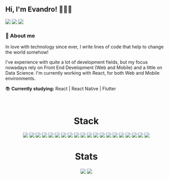 ## Hi, I'm Evandro! 👨‍💻👋
<div>
  <a href="https://www.linkedin.com/in/evnrodr/"><img src="https://img.shields.io/badge/LinkedIn-0077B5?style=for-the-badge&logo=linkedin&logoColor=white" /></a>
  <a href="https://mail.google.com/mail/u/0/?view=cm&fs=1&tf=1&to=evandro.rodriguespj@gmail.com&su=Contato&body=Ol%C3%A1%20Evandro%2C%20podemos%20conversar%3F"><img src="https://img.shields.io/badge/Gmail-D14836?style=for-the-badge&logo=gmail&logoColor=white" /></a>
  <a href="https://discordapp.com/users/182915232451002369/"><img src="https://img.shields.io/badge/Discord-7289DA?style=for-the-badge&logo=discord&logoColor=white" /></a>
</div>

### 📝 About me

In love with technology since ever, I write lines of code that help to change the world somehow!

I've experience with quite a lot of development fields, but my focus nowadays rely on Front End Development (Web and Mobile) and a little on Data Science. I'm currently working with React, for both Web and Mobile environments.

📚 **Currently studying:** React | React Native | Flutter

<br/>

<h1 align="center">Stack</h1>

<div align="center">
  <img src="https://img.shields.io/badge/React-20232A?style=for-the-badge&logo=react&logoColor=61DAFB" />
  <img src="https://img.shields.io/badge/next.js-000000?style=for-the-badge&logo=nextdotjs&logoColor=white" />
  <img src="https://img.shields.io/badge/React_Native-20232A?style=for-the-badge&logo=react&logoColor=61DAFB" />
  <img src="https://img.shields.io/badge/Flutter-02569B?style=for-the-badge&logo=flutter&logoColor=white" />
  <img src="https://img.shields.io/badge/Sass-CC6699?style=for-the-badge&logo=sass&logoColor=white" />
  <img src="https://img.shields.io/badge/Figma-F24E1E?style=for-the-badge&logo=figma&logoColor=white" />
  <img src="https://img.shields.io/badge/TypeScript-007ACC?style=for-the-badge&logo=typescript&logoColor=white" />
  <img src="https://img.shields.io/badge/JavaScript-323330?style=for-the-badge&logo=javascript&logoColor=F7DF1E" />
  <img src="https://img.shields.io/badge/Python-3776AB?style=for-the-badge&logo=python&logoColor=white" />
  <img src="https://img.shields.io/badge/Node.js-339933?style=for-the-badge&logo=nodedotjs&logoColor=white" />
  <img src="https://img.shields.io/badge/firebase-ffca28?style=for-the-badge&logo=firebase&logoColor=black" />
  <img src="https://img.shields.io/badge/MongoDB-4EA94B?style=for-the-badge&logo=mongodb&logoColor=white" />
  <img src=https://img.shields.io/badge/PostgreSQL-316192?style=for-the-badge&logo=postgresql&logoColor=white />
  <img src="https://img.shields.io/badge/Git-F05032?style=for-the-badge&logo=git&logoColor=white" />
  <img src="https://img.shields.io/badge/Vercel-000000?style=for-the-badge&logo=vercel&logoColor=white" />
  <img src="https://img.shields.io/badge/Windows-0078D6?style=for-the-badge&logo=windows&logoColor=white" />
  <img src="https://img.shields.io/badge/Linux-FCC624?style=for-the-badge&logo=linux&logoColor=black" />
  <img src="https://img.shields.io/badge/Shell_Script-121011?style=for-the-badge&logo=gnu-bash&logoColor=white" />
  <img src="https://img.shields.io/badge/Visual_Studio_Code-0078D4?style=for-the-badge&logo=visual%20studio%20code&logoColor=white" />
  <img src="https://img.shields.io/badge/Trello-0052CC?style=for-the-badge&logo=trello&logoColor=white" />
</div>

<h1 align="center">Stats</h1>

<div align="center">
  <img align="center" src="https://github-readme-stats.vercel.app/api?username=evnrodr&theme=react&show_icons=true"/>
  <img align="center" src="https://github-readme-stats.vercel.app/api/top-langs/?username=evnrodr&layout=compact&hide=jupyter%20notebook,c&theme=react&show_icons=true"/>
</div>
